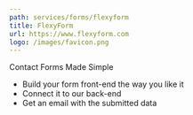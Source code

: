```yaml
---
path: services/forms/flexyform
title: FlexyForm
url: https://www.flexyform.com
logo: /images/favicon.png
---
```

Contact Forms Made Simple

- Build your form front-end the way you like it
- Connect it to our back-end
- Get an email with the submitted data